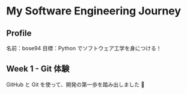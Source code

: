 # My Software Engineering Journey

## Profile

名前：bose94
目標：Python でソフトウェア工学を身につける！

## Week 1 - Git 体験

GitHub と Git を使って、開発の第一歩を踏み出しました 🚀
